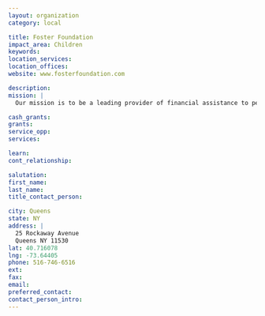 ```yaml
---
layout: organization
category: local

title: Foster Foundation
impact_area: Children
keywords: 
location_services: 
location_offices: 
website: www.fosterfoundation.com

description: 
mission: |
  Our mission is to be a leading provider of financial assistance to pediatric cancer research programs, and help accelerate the development of new and improved treatments for children suffering with cancer.

cash_grants: 
grants: 
service_opp: 
services: 

learn: 
cont_relationship: 

salutation: 
first_name: 
last_name: 
title_contact_person: 

city: Queens
state: NY
address: |
  25 Rockaway Avenue  
  Queens NY 11530
lat: 40.716078
lng: -73.64405
phone: 516-746-6516
ext: 
fax: 
email: 
preferred_contact: 
contact_person_intro: 
---
```

